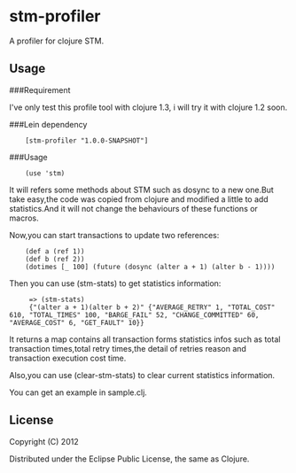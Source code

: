 # stm-profiler

A profiler for clojure STM.

## Usage

###Requirement

I've only test this profile tool with clojure 1.3, i will try it with clojure 1.2 soon.

###Lein dependency

		[stm-profiler "1.0.0-SNAPSHOT"]

###Usage

		(use 'stm)

It will refers some methods about STM such as dosync to a new one.But take easy,the code was copied from clojure and modified a little to add statistics.And it will not change the behaviours of these functions or macros.

Now,you can start transactions to update two references:

		(def a (ref 1))
      	(def b (ref 2))
		(dotimes [_ 100] (future (dosync (alter a + 1) (alter b - 1))))

Then you can use (stm-stats) to get statistics information:

	     => (stm-stats)
		 {"(alter a + 1)(alter b + 2)" {"AVERAGE_RETRY" 1, "TOTAL_COST" 610, "TOTAL_TIMES" 100, "BARGE_FAIL" 52, "CHANGE_COMMITTED" 60, "AVERAGE_COST" 6, "GET_FAULT" 10}}

It returns a map contains all transaction forms statistics infos such as total transaction times,total retry times,the detail of retries reason and transaction execution cost time.

Also,you can use (clear-stm-stats) to clear current statistics information.

You can get an example in sample.clj.

## License

Copyright (C) 2012 

Distributed under the Eclipse Public License, the same as Clojure.
